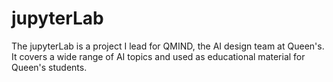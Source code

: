 # jupyterLab

The jupyterLab is a project I lead for QMIND, the AI design team at Queen's. It covers a wide range of AI topics and used as educational material for Queen's students. 
